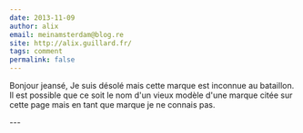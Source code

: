 ```yaml
---
date: 2013-11-09
author: alix
email: meinamsterdam@blog.re
site: http://alix.guillard.fr/
tags: comment
permalink: false
---
```


<p>Bonjour jeansé, Je suis désolé mais cette marque est inconnue au bataillon. Il est possible que ce soit le nom d'un vieux modèle d'une marque citée sur cette page mais en tant que marque je ne connais pas.</p>
---